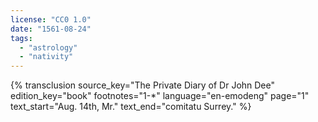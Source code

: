 ```yaml
---
license: "CC0 1.0"
date: "1561-08-24"
tags:
  - "astrology"
  - "nativity"
---
```

{% transclusion
  source_key="The Private Diary of Dr John Dee"
  edition_key="book"
  footnotes="1-*"
  language="en-emodeng"
  page="1"
  text_start="Aug. 14th, Mr."
  text_end="comitatu Surrey."
%}
